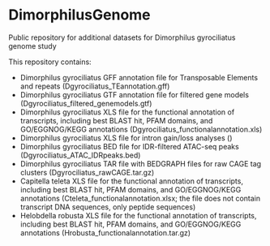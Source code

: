 # DimorphilusGenome
Public repository for additional datasets for Dimorphilus gyrociliatus genome study

This repository contains:

- Dimorphilus gyrociliatus GFF annotation file for Transposable Elements and repeats (Dgyrociliatus_TEannotation.gff)
- Dimorphilus gyrociliatus GTF annotation file for filtered gene models (Dgyrociliatus_filtered_genemodels.gtf)
- Dimorphilus gyrociliatus XLS file for the functional annotation of transcripts, including best BLAST hit, PFAM domains, and GO/EGGNOG/KEGG annotations (Dgyrociliatus_functionalannotation.xls)
- Dimorphilus gyrociliatus XLS file for intron gain/loss analyses ()
- Dimorphilus gyrociliatus BED file for IDR-filtered ATAC-seq peaks (Dgyrociliatus_ATAC_IDRpeaks.bed)
- Dimorphilus gyrociliatus TAR file with BEDGRAPH files for raw CAGE tag clusters (Dgyrociliatus_rawCAGE.tar.gz)
- Capitella teleta XLS file for the functional annotation of transcripts, including best BLAST hit, PFAM domains, and GO/EGGNOG/KEGG annotations (Cteleta_functionalannotation.xlsx; the file does not contain transcript DNA sequences, only peptide sequences)
- Helobdella robusta XLS file for the functional annotation of transcripts, including best BLAST hit, PFAM domains, and GO/EGGNOG/KEGG annotations (Hrobusta_functionalannotation.tar.gz)
